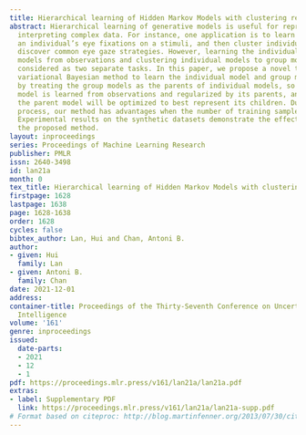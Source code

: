 ```yaml
---
title: Hierarchical learning of Hidden Markov Models with clustering regularization
abstract: Hierarchical learning of generative models is useful for representing and
  interpreting complex data. For instance, one application is to learn an HMM to represent
  an individual’s eye fixations on a stimuli, and then cluster individuals’ HMMs to
  discover common eye gaze strategies. However, learning the individual representation
  models from observations and clustering individual models to group models are often
  considered as two separate tasks. In this paper, we propose a novel tree structure
  variational Bayesian method to learn the individual model and group model simultaneously
  by treating the group models as the parents of individual models, so that the individual
  model is learned from observations and regularized by its parents, and conversely,
  the parent model will be optimized to best represent its children. Due to the regularization
  process, our method has advantages when the number of training samples decreases.
  Experimental results on the synthetic datasets demonstrate the effectiveness of
  the proposed method.
layout: inproceedings
series: Proceedings of Machine Learning Research
publisher: PMLR
issn: 2640-3498
id: lan21a
month: 0
tex_title: Hierarchical learning of Hidden Markov Models with clustering regularization
firstpage: 1628
lastpage: 1638
page: 1628-1638
order: 1628
cycles: false
bibtex_author: Lan, Hui and Chan, Antoni B.
author:
- given: Hui
  family: Lan
- given: Antoni B.
  family: Chan
date: 2021-12-01
address:
container-title: Proceedings of the Thirty-Seventh Conference on Uncertainty in Artificial
  Intelligence
volume: '161'
genre: inproceedings
issued:
  date-parts:
  - 2021
  - 12
  - 1
pdf: https://proceedings.mlr.press/v161/lan21a/lan21a.pdf
extras:
- label: Supplementary PDF
  link: https://proceedings.mlr.press/v161/lan21a/lan21a-supp.pdf
# Format based on citeproc: http://blog.martinfenner.org/2013/07/30/citeproc-yaml-for-bibliographies/
---
```

